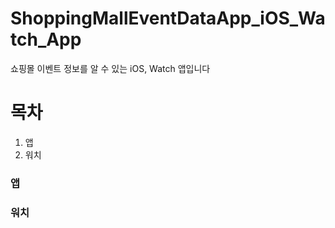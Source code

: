 # ShoppingMallEventDataApp_iOS_Watch_App
쇼핑몰 이벤트 정보를 알 수 있는 iOS, Watch 앱입니다 

# 목차 
1. 앱
2. 워치

### 앱 


### 워치 
